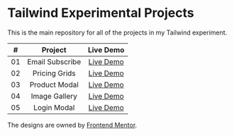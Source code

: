 # Tailwind Experimental Projects

This is the main repository for all of the projects in my Tailwind experiment.

|  #  |     Project     |                                        Live Demo                                        |
| :-: | :-------------: | :-------------------------------------------------------------------------------------: |
| 01  | Email Subscribe |       [Live Demo](https://tailwindfromscratch.com/mini-projects/email-subscribe)        |
| 02  |  Pricing Grids  | [Live Demo](https://www.tailwindfromscratch.com/mini-projects/pricing-cards/index.html) |
| 03  |  Product Modal  | [Live Demo](https://www.tailwindfromscratch.com/mini-projects/product-modal/index.html) |
| 04  |  Image Gallery  | [Live Demo](https://www.tailwindfromscratch.com/mini-projects/image-gallery/index.html) |
| 05  |   Login Modal   |  [Live Demo](https://www.tailwindfromscratch.com/mini-projects/login-modal/index.html)  |

The designs are owned by [Frontend Mentor](https://frontendmentor.io).
